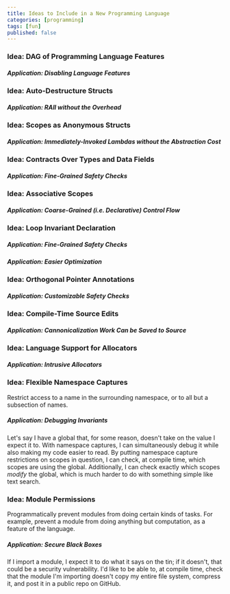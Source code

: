 ```yaml
---
title: Ideas to Include in a New Programming Language
categories: [programming]
tags: [fun]
published: false
---
```

<!-- {% raw %} -->
<!-- {% include refc-small.html text="ref commit" commit="3cad965..." %} -->
<!-- {% include ref-commit.html text="ref commit" commit="3cad965..." %} -->
<!-- {% endraw %} -->

### Idea: DAG of Programming Language Features

##### Application: Disabling Language Features

### Idea: Auto-Destructure Structs

##### Application: RAII without the Overhead

### Idea: Scopes as Anonymous Structs

##### Application: Immediately-Invoked Lambdas without the Abstraction Cost

### Idea: Contracts Over Types and Data Fields

##### Application: Fine-Grained Safety Checks

### Idea: Associative Scopes

##### Application: Coarse-Grained (i.e. Declarative) Control Flow

### Idea: Loop Invariant Declaration

##### Application: Fine-Grained Safety Checks

##### Application: Easier Optimization

### Idea: Orthogonal Pointer Annotations

##### Application: Customizable Safety Checks

### Idea: Compile-Time Source Edits

##### Application: Cannonicalization Work Can be Saved to Source

### Idea: Language Support for Allocators

##### Application: Intrusive Allocators

### Idea: Flexible Namespace Captures
Restrict access to a name in the surrounding namespace, or to all but a subsection
of names.

##### Application: Debugging Invariants
Let's say I have a global that, for some reason, doesn't take on the value I
expect it to. With namespace captures, I can simultaneously debug it while also
making my code easier to read. By putting namespace capture restrictions on scopes
in question, I can check, at compile time, which scopes are using the global.
Additionally, I can check exactly which scopes *modify* the global, which is much
harder to do with something simple like text search.

### Idea: Module Permissions
Programmatically prevent modules from doing certain kinds of tasks. For example,
prevent a module from doing anything but computation, as a feature of the language.

##### Application: Secure Black Boxes
If I import a module, I expect it to do what it says on the tin; if it doesn't,
that could be a security vulnerability. I'd like to be able to, at compile time,
check that the module I'm importing doesn't copy my entire file system, compress it,
and post it in a public repo on GitHub.

